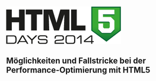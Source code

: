 ![HTML5 Days](images/html5days.png)
## Möglichkeiten und Fallstricke bei der Performance-Optimierung mit HTML5